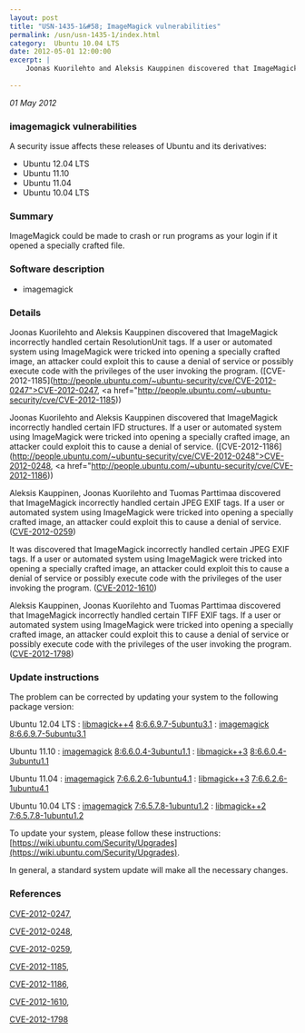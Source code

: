 ```yaml
---
layout: post
title: "USN-1435-1&#58; ImageMagick vulnerabilities"
permalink: /usn/usn-1435-1/index.html
category:  Ubuntu 10.04 LTS
date: 2012-05-01 12:00:00
excerpt: |
    Joonas Kuorilehto and Aleksis Kauppinen discovered that ImageMagick incorrectly handled certain ResolutionUnit tags. If a user or automated system using ImageMagick were tricked into opening a specially crafted image, an attacker could exploit this to cause a denial of service or possibly execute code with the privileges of the user invoking the program. ([CVE-2012-1185](http://people.ubuntu.com/~ubuntu-security/cve/CVE-2012-0247">CVE-2012-0247</a>, <a href="http://people.ubuntu.com/~ubuntu-security/cve/CVE-2012-1185))
    
--- 
```

 
 

*01 May 2012*

### imagemagick vulnerabilities

A security issue affects these releases of Ubuntu and its derivatives:

* Ubuntu 12.04 LTS
* Ubuntu 11.10
* Ubuntu 11.04
* Ubuntu 10.04 LTS

### Summary

ImageMagick could be made to crash or run programs as your login if it opened a specially crafted file.

### Software description

* imagemagick 

### Details

Joonas Kuorilehto and Aleksis Kauppinen discovered that ImageMagick incorrectly handled certain ResolutionUnit tags. If a user or automated system using ImageMagick were tricked into opening a specially crafted image, an attacker could exploit this to cause a denial of service or possibly execute code with the privileges of the user invoking the program. ([CVE-2012-1185](http://people.ubuntu.com/~ubuntu-security/cve/CVE-2012-0247">CVE-2012-0247</a>, <a href="http://people.ubuntu.com/~ubuntu-security/cve/CVE-2012-1185))

Joonas Kuorilehto and Aleksis Kauppinen discovered that ImageMagick incorrectly handled certain IFD structures. If a user or automated system using ImageMagick were tricked into opening a specially crafted image, an attacker could exploit this to cause a denial of service. ([CVE-2012-1186](http://people.ubuntu.com/~ubuntu-security/cve/CVE-2012-0248">CVE-2012-0248</a>, <a href="http://people.ubuntu.com/~ubuntu-security/cve/CVE-2012-1186))

Aleksis Kauppinen, Joonas Kuorilehto and Tuomas Parttimaa discovered that ImageMagick incorrectly handled certain JPEG EXIF tags. If a user or automated system using ImageMagick were tricked into opening a specially crafted image, an attacker could exploit this to cause a denial of service. ([CVE-2012-0259](http://people.ubuntu.com/~ubuntu-security/cve/CVE-2012-0259))

It was discovered that ImageMagick incorrectly handled certain JPEG EXIF tags. If a user or automated system using ImageMagick were tricked into opening a specially crafted image, an attacker could exploit this to cause a denial of service or possibly execute code with the privileges of the user invoking the program. ([CVE-2012-1610](http://people.ubuntu.com/~ubuntu-security/cve/CVE-2012-1610))

Aleksis Kauppinen, Joonas Kuorilehto and Tuomas Parttimaa discovered that ImageMagick incorrectly handled certain TIFF EXIF tags. If a user or automated system using ImageMagick were tricked into opening a specially crafted image, an attacker could exploit this to cause a denial of service or possibly execute code with the privileges of the user invoking the program. ([CVE-2012-1798](http://people.ubuntu.com/~ubuntu-security/cve/CVE-2012-1798)) 

### Update instructions

The problem can be corrected by updating your system to the following package version:

Ubuntu 12.04 LTS
 : [libmagick++4](https://launchpad.net/ubuntu/+source/imagemagick) <span> [8:6.6.9.7-5ubuntu3.1](https://launchpad.net/ubuntu/+source/imagemagick/8:6.6.9.7-5ubuntu3.1) </span> 
 : [imagemagick](https://launchpad.net/ubuntu/+source/imagemagick) <span> [8:6.6.9.7-5ubuntu3.1](https://launchpad.net/ubuntu/+source/imagemagick/8:6.6.9.7-5ubuntu3.1) </span> 

Ubuntu 11.10
 : [imagemagick](https://launchpad.net/ubuntu/+source/imagemagick) <span> [8:6.6.0.4-3ubuntu1.1](https://launchpad.net/ubuntu/+source/imagemagick/8:6.6.0.4-3ubuntu1.1) </span> 
 : [libmagick++3](https://launchpad.net/ubuntu/+source/imagemagick) <span> [8:6.6.0.4-3ubuntu1.1](https://launchpad.net/ubuntu/+source/imagemagick/8:6.6.0.4-3ubuntu1.1) </span> 

Ubuntu 11.04
 : [imagemagick](https://launchpad.net/ubuntu/+source/imagemagick) <span> [7:6.6.2.6-1ubuntu4.1](https://launchpad.net/ubuntu/+source/imagemagick/7:6.6.2.6-1ubuntu4.1) </span> 
 : [libmagick++3](https://launchpad.net/ubuntu/+source/imagemagick) <span> [7:6.6.2.6-1ubuntu4.1](https://launchpad.net/ubuntu/+source/imagemagick/7:6.6.2.6-1ubuntu4.1) </span> 

Ubuntu 10.04 LTS
 : [imagemagick](https://launchpad.net/ubuntu/+source/imagemagick) <span> [7:6.5.7.8-1ubuntu1.2](https://launchpad.net/ubuntu/+source/imagemagick/7:6.5.7.8-1ubuntu1.2) </span> 
 : [libmagick++2](https://launchpad.net/ubuntu/+source/imagemagick) <span> [7:6.5.7.8-1ubuntu1.2](https://launchpad.net/ubuntu/+source/imagemagick/7:6.5.7.8-1ubuntu1.2) </span> 

To update your system, please follow these instructions: [https://wiki.ubuntu.com/Security/Upgrades](https://wiki.ubuntu.com/Security/Upgrades).

In general, a standard system update will make all the necessary changes. 

### References

 
 [CVE-2012-0247](http://people.ubuntu.com/~ubuntu-security/cve/CVE-2012-0247), 

 [CVE-2012-0248](http://people.ubuntu.com/~ubuntu-security/cve/CVE-2012-0248), 

 [CVE-2012-0259](http://people.ubuntu.com/~ubuntu-security/cve/CVE-2012-0259), 

 [CVE-2012-1185](http://people.ubuntu.com/~ubuntu-security/cve/CVE-2012-1185), 

 [CVE-2012-1186](http://people.ubuntu.com/~ubuntu-security/cve/CVE-2012-1186), 

 [CVE-2012-1610](http://people.ubuntu.com/~ubuntu-security/cve/CVE-2012-1610), 

 [CVE-2012-1798](http://people.ubuntu.com/~ubuntu-security/cve/CVE-2012-1798)
 

